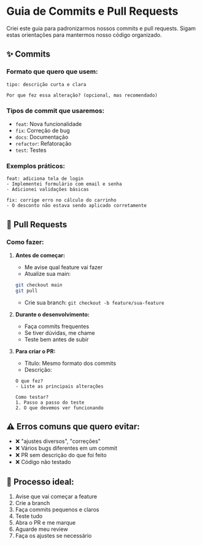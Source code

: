 # Guia de Commits e Pull Requests

Criei este guia para padronizarmos nossos commits e pull requests. Sigam estas orientações para mantermos nosso código organizado.

## ✨ Commits

### Formato que quero que usem:
```
tipo: descrição curta e clara

Por que fez essa alteração? (opcional, mas recomendado)
```

### Tipos de commit que usaremos:
- `feat`: Nova funcionalidade 
- `fix`: Correção de bug
- `docs`: Documentação
- `refactor`: Refatoração
- `test`: Testes

### Exemplos práticos:
```
feat: adiciona tela de login
- Implementei formulário com email e senha
- Adicionei validações básicas

fix: corrige erro no cálculo do carrinho
- O desconto não estava sendo aplicado corretamente
```

## 🔄 Pull Requests

### Como fazer:

1. **Antes de começar:**
   - Me avise qual feature vai fazer
   - Atualize sua main: 
   ```bash
   git checkout main
   git pull
   ```
   - Crie sua branch: `git checkout -b feature/sua-feature`

2. **Durante o desenvolvimento:**
   - Faça commits frequentes
   - Se tiver dúvidas, me chame
   - Teste bem antes de subir

3. **Para criar o PR:**
   - Título: Mesmo formato dos commits
   - Descrição: 
   ```
   O que fez?
   - Liste as principais alterações

   Como testar?
   1. Passo a passo do teste
   2. O que devemos ver funcionando
   ```

## ⚠️ Erros comuns que quero evitar:

- ❌ "ajustes diversos", "correções"
- ❌ Vários bugs diferentes em um commit
- ❌ PR sem descrição do que foi feito
- ❌ Código não testado

## 🎯 Processo ideal:

1. Avise que vai começar a feature
2. Crie a branch
3. Faça commits pequenos e claros
4. Teste tudo
5. Abra o PR e me marque
6. Aguarde meu review
7. Faça os ajustes se necessário
